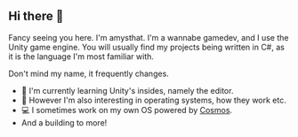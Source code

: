 ## Hi there 👋

Fancy seeing you here. I'm amysthat. I'm a wannabe gamedev, and I use the Unity game engine. You will usually find my projects being written in C#, as it is the language I'm most familiar with.

Don't mind my name, it frequently changes.

 - 🔭 I'm currently learning Unity's insides, namely the editor.
 - 💾 However I'm also interesting in operating systems, how they work etc.
 - 💻 I sometimes work on my own OS powered by [Cosmos](https://github.com/CosmosOS/Cosmos).
 - And a building to more!


<!--
**amysthat/amysthat** is a ✨ _special_ ✨ repository because its `README.md` (this file) appears on your GitHub profile.

Here are some ideas to get you started:

- 🔭 I’m currently working on ...
- 🌱 I’m currently learning ...
- 👯 I’m looking to collaborate on ...
- 🤔 I’m looking for help with ...
- 💬 Ask me about ...
- 📫 How to reach me: ...
- 😄 Pronouns: ...
- ⚡ Fun fact: ...
-->
